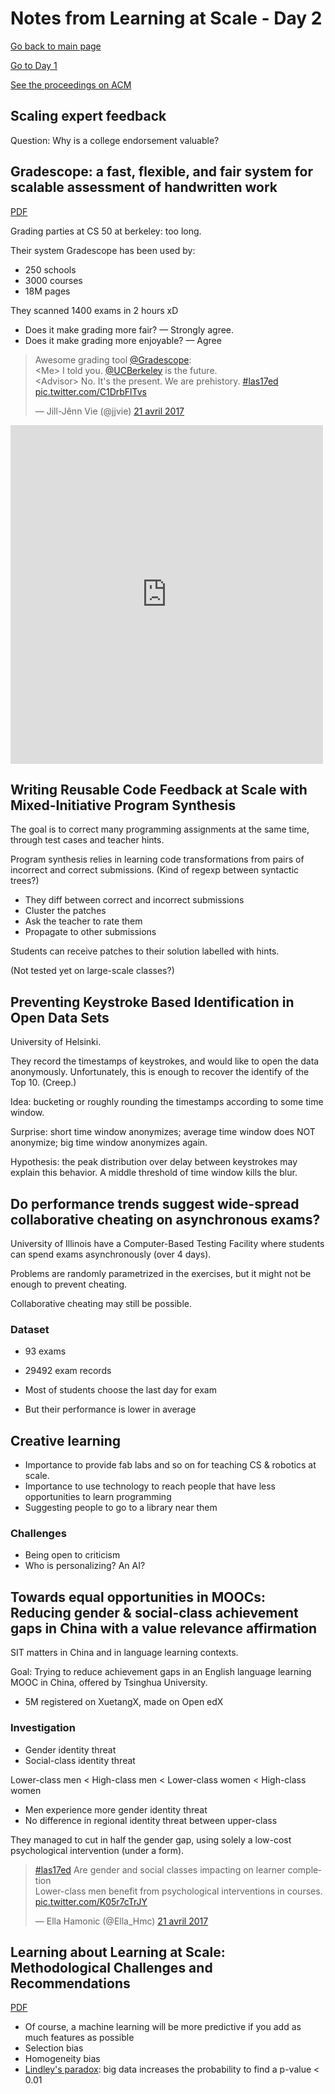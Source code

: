 # Notes from Learning at Scale - Day 2

[Go back to main page](/las2017)

[Go to Day 1](/las2017/notes)

[See the proceedings on ACM](http://dl.acm.org/citation.cfm?id=3051457&preflayout=flat)

## Scaling expert feedback

Question: Why is a college endorsement valuable?

## Gradescope: a fast, flexible, and fair system for scalable assessment of handwritten work

[PDF](http://delivery.acm.org/10.1145/3060000/3051466/p81-singh.pdf?ip=192.54.222.4&id=3051466&acc=OPEN&key=4D4702B0C3E38B35%2E4D4702B0C3E38B35%2E4D4702B0C3E38B35%2E6D218144511F3437&CFID=753159252&CFTOKEN=13181410&__acm__=1492782640_17f1c82ffe7a6611275667a15a74aedd)

Grading parties at CS 50 at berkeley: too long.

Their system Gradescope has been used by:

- 250 schools
- 3000 courses
- 18M pages

They scanned 1400 exams in 2 hours xD

- Does it make grading more fair? — Strongly agree.
- Does it make grading more enjoyable? — Agree

<blockquote class="twitter-tweet" data-lang="fr"><p lang="en" dir="ltr">Awesome grading tool <a href="https://twitter.com/gradescope">@Gradescope</a>:<br>&lt;Me&gt; I told you. <a href="https://twitter.com/UCBerkeley">@UCBerkeley</a> is the future.<br>&lt;Advisor&gt; No. It&#39;s the present. We are prehistory. <a href="https://twitter.com/hashtag/las17ed?src=hash">#las17ed</a> <a href="https://t.co/C1DrbFlTvs">pic.twitter.com/C1DrbFlTvs</a></p>&mdash; Jill-Jênn Vie (@jjvie) <a href="https://twitter.com/jjvie/status/855417098230788097">21 avril 2017</a></blockquote> <script async src="//platform.twitter.com/widgets.js" charset="utf-8"></script>

<iframe src="https://www.facebook.com/plugins/post.php?href=https%3A%2F%2Fwww.facebook.com%2Fjilljenn%2Fposts%2F10155244442548844&width=500" width="500" height="542" style="border:none;overflow:hidden" scrolling="no" frameborder="0" allowTransparency="true"></iframe>

## Writing Reusable Code Feedback at Scale with Mixed-Initiative Program Synthesis

The goal is to correct many programming assignments at the same time, through test cases and teacher hints.

Program synthesis relies in learning code transformations from pairs of incorrect and correct submissions. (Kind of regexp between syntactic trees?)

- They diff between correct and incorrect submissions
- Cluster the patches
- Ask the teacher to rate them
- Propagate to other submissions

Students can receive patches to their solution labelled with hints.

(Not tested yet on large-scale classes?)

## Preventing Keystroke Based Identification in Open Data Sets

University of Helsinki.

They record the timestamps of keystrokes, and would like to open the data anonymously. Unfortunately, this is enough to recover the identify of the Top 10. (Creep.)

Idea: bucketing or roughly rounding the timestamps according to some time window.

Surprise: short time window anonymizes; average time window does NOT anonymize; big time window anonymizes again.

Hypothesis: the peak distribution over delay between keystrokes may explain this behavior. A middle threshold of time window kills the blur.

## Do performance trends suggest wide-spread collaborative cheating on asynchronous exams?

University of Illinois have a Computer-Based Testing Facility where students can spend exams asynchronously (over 4 days).

Problems are randomly parametrized in the exercises, but it might not be enough to prevent cheating.

Collaborative cheating may still be possible.

### Dataset

- 93 exams
- 29492 exam records

- Most of students choose the last day for exam
- But their performance is lower in average

## Creative learning

- Importance to provide fab labs and so on for teaching CS & robotics at scale.
- Importance to use technology to reach people that have less opportunities to learn programming
- Suggesting people to go to a library near them

### Challenges

- Being open to criticism
- Who is personalizing? An AI?

## Towards equal opportunities in MOOCs: Reducing gender & social-class achievement gaps in China with a value relevance affirmation

SIT matters in China and in language learning contexts.

Goal: Trying to reduce achievement gaps in an English language learning MOOC in China, offered by Tsinghua University.

- 5M registered on XuetangX, made on Open edX

### Investigation

- Gender identity threat
- Social-class identity threat

Lower-class men < High-class men < Lower-class women < High-class women

- Men experience more gender identity threat
- No difference in regional identity threat between upper-class

They managed to cut in half the gender gap, using solely a low-cost psychological intervention (under a form).

<blockquote class="twitter-tweet" data-lang="fr"><p lang="en" dir="ltr"><a href="https://twitter.com/hashtag/las17ed?src=hash">#las17ed</a> Are gender and social classes impacting on learner completion<br>Lower-class men benefit from psychological interventions in courses. <a href="https://t.co/K05r7cTrJY">pic.twitter.com/K05r7cTrJY</a></p>&mdash; Ella Hamonic (@Ella_Hmc) <a href="https://twitter.com/Ella_Hmc/status/855486835484700674">21 avril 2017</a></blockquote> <script async src="//platform.twitter.com/widgets.js" charset="utf-8"></script>

## Learning about Learning at Scale: Methodological Challenges and Recommendations

[PDF](http://delivery.acm.org/10.1145/3060000/3051461/p131-van-der-sluis.pdf?ip=192.54.222.4&id=3051461&acc=OPEN&key=4D4702B0C3E38B35%2E4D4702B0C3E38B35%2E4D4702B0C3E38B35%2E6D218144511F3437&CFID=753159252&CFTOKEN=13181410&__acm__=1492800889_19ea841db89d8252ca18e3be9a5be009)

- Of course, a machine learning will be more predictive if you add as much features as possible
- Selection bias
- Homogeneity bias
- [Lindley's paradox](https://en.wikipedia.org/wiki/Lindley%27s_paradox): big data increases the probability to find a p-value < 0.01
